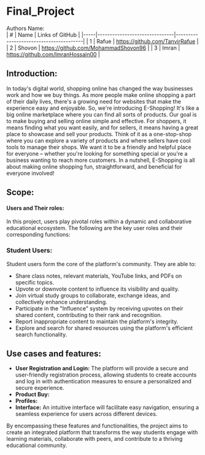 # Final_Project

Authors Name:
</br>
|   # |              Name             | Links of GitHub                        |
|-----|-------------------------------|----------------------------------------|
|   1 | Rafue                         | https://github.com/TanvirRafue         |
|   2 | Shovon                        | https://github.com/MohammadShovon96    |
|   3 | Imran                         | https://github.com/ImranHossain00      |

## Introduction:
In today's digital world, shopping online has changed the way businesses work and how we buy things. As more people make online shopping a part of their daily lives, there's a growing need for websites that make the experience easy and enjoyable.
So, we're introducing E-Shopping! It's like a big online marketplace where you can find all sorts of products. Our goal is to make buying and selling online simple and effective. For shoppers, it means finding what you want easily, and for sellers, it means having a great place to showcase and sell your products. Think of it as a one-stop-shop where you can explore a variety of products and where sellers have cool tools to manage their shops. We want it to be a friendly and helpful place for everyone – whether you're looking for something special or you're a business wanting to reach more customers. In a nutshell, E-Shopping is all about making online shopping fun, straightforward, and beneficial for everyone involved!
## Scope:
#### Users and Their roles:
In this project, users play pivotal roles within a dynamic and collaborative educational ecosystem. The following are the key user roles and their corresponding functions:
</br>
### Student Users:
Student users form the core of the platform's community. They are able to:
- Share class notes, relevant materials, YouTube links, and PDFs on specific topics.
- Upvote or downvote content to influence its visibility and quality.
- Join virtual study groups to collaborate, exchange ideas, and collectively enhance understanding.
- Participate in the "Influence" system by receiving upvotes on their shared content, contributing to their rank and recognition.
- Report inappropriate content to maintain the platform's integrity.
- Explore and search for shared resources using the platform's efficient search functionality.
        
## Use cases and features:
- <b>User Registration and Login:</b> The platform will provide a secure and user-friendly registration process, allowing students to create accounts and log in with authentication measures to ensure a personalized and secure experience.
- <b>Product Buy:</b>
- <b>Profiles:</b>
- <b>Interface:</b> An intuitive interface will facilitate easy navigation, ensuring a seamless experience for users across different devices.

By encompassing these features and functionalities, the project aims to create an integrated platform that transforms the way students engage with learning materials, collaborate with peers, and contribute to a thriving educational community.
